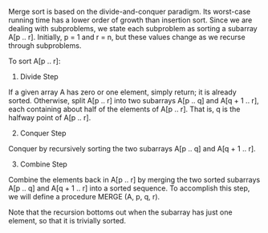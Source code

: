 Merge sort is based on the divide-and-conquer paradigm. Its worst-case running time has a lower order of growth than insertion sort. Since we are dealing with subproblems, we state each subproblem as sorting a subarray A[p .. r]. Initially, p = 1 and r = n, but these values change as we recurse through subproblems.

To sort A[p .. r]:

1. Divide Step

If a given array A has zero or one element, simply return; it is already sorted. Otherwise, split A[p .. r] into two subarrays A[p .. q] and A[q + 1 .. r], each containing about half of the elements of A[p .. r]. That is, q is the halfway point of A[p .. r].

2. Conquer Step

Conquer by recursively sorting the two subarrays A[p .. q] and A[q + 1 .. r].

3. Combine Step

Combine the elements back in A[p .. r] by merging the two sorted subarrays A[p .. q] and A[q + 1 .. r] into a sorted sequence. To accomplish this step, we will define a procedure MERGE (A, p, q, r).

Note that the recursion bottoms out when the subarray has just one element, so that it is trivially sorted.

